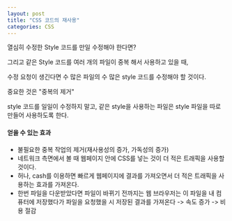 ```yaml
---
layout: post
title: "CSS 코드의 재사용"
categories: CSS
---
```


열심히 수정한 Style 코드를 만일 수정해야 한다면?

그리고 같은 Style 코드를 여러 개의 파일이 중복 해서 사용하고 있을 때,

수정 요청이 생긴다면 수 많은 파일의 수 많은 style 코드를 수정해야 할 것이다.

중요한 것은 "중복의 제거"

style 코드를 일일이 수정하지 말고, 같은 style을 사용하는 파일은 style 파일을 따로 만들어 사용하도록 한다.

#### 얻을 수 있는 효과
- 불필요한 중복 작업의 제거(재사용성의 증가, 가독성의 증가)
- 네트워크 측면에서 볼 때 웹페이지 안에 CSS를 넣는 것이 더 적은 트래픽을 사용할 것이다.
- 허나, cash를 이용하면 빠르게 웹페이지에 결과를 가져오면서 더 적은 트래픽을 사용하는 효과를 가져온다.
- 한번 파일을 다운받았다면 파일이 바뀌기 전까지는 웹 브라우저는 이 파일을 내 컴퓨터에 저장했다가 파일을 요청했을 시 저장된 결과를 가져온다 -> 속도 증가 -> 비용 절감
